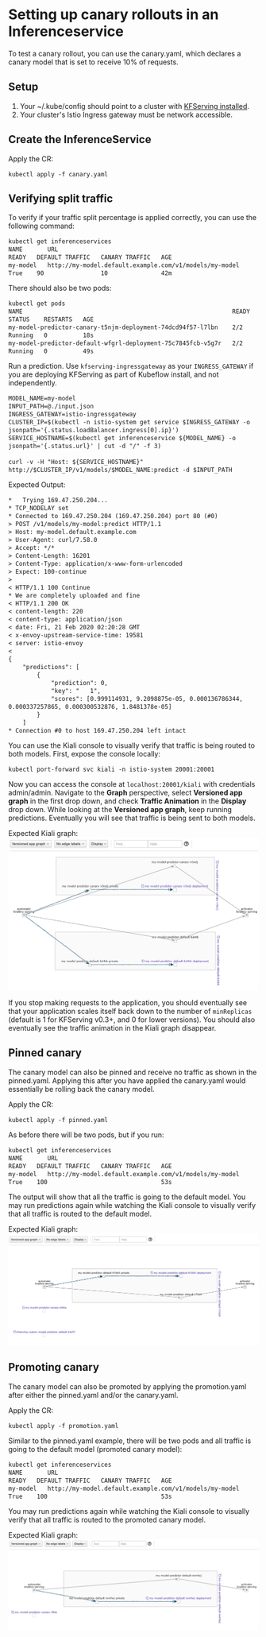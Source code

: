 # Setting up canary rollouts in an Inferenceservice
To test a canary rollout, you can use the canary.yaml, which declares a canary model that is set to receive 10% of requests.

## Setup
1. Your ~/.kube/config should point to a cluster with [KFServing installed](https://github.com/kubeflow/kfserving/blob/master/docs/DEVELOPER_GUIDE.md#deploy-kfserving).
2. Your cluster's Istio Ingress gateway must be network accessible.

## Create the InferenceService

Apply the CR:
```
kubectl apply -f canary.yaml 
```

## Verifying split traffic

To verify if your traffic split percentage is applied correctly, you can use the following command:

```
kubectl get inferenceservices
NAME       URL                                                      READY   DEFAULT TRAFFIC   CANARY TRAFFIC   AGE
my-model   http://my-model.default.example.com/v1/models/my-model   True    90                10               42m
```

There should also be two pods:
```
kubectl get pods
NAME                                                           READY   STATUS    RESTARTS   AGE
my-model-predictor-canary-t5njm-deployment-74dcd94f57-l7lbn    2/2     Running   0          18s
my-model-predictor-default-wfgrl-deployment-75c7845fcb-v5g7r   2/2     Running   0          49s
```

Run a prediction. Use `kfserving-ingressgateway` as your `INGRESS_GATEWAY` if you are deploying KFServing as part of Kubeflow install, and not independently.

```
MODEL_NAME=my-model
INPUT_PATH=@./input.json
INGRESS_GATEWAY=istio-ingressgateway
CLUSTER_IP=$(kubectl -n istio-system get service $INGRESS_GATEWAY -o jsonpath='{.status.loadBalancer.ingress[0].ip}')
SERVICE_HOSTNAME=$(kubectl get inferenceservice ${MODEL_NAME} -o jsonpath='{.status.url}' | cut -d "/" -f 3)

curl -v -H "Host: ${SERVICE_HOSTNAME}" http://$CLUSTER_IP/v1/models/$MODEL_NAME:predict -d $INPUT_PATH
```

Expected Output:
```
*   Trying 169.47.250.204...
* TCP_NODELAY set
* Connected to 169.47.250.204 (169.47.250.204) port 80 (#0)
> POST /v1/models/my-model:predict HTTP/1.1
> Host: my-model.default.example.com
> User-Agent: curl/7.58.0
> Accept: */*
> Content-Length: 16201
> Content-Type: application/x-www-form-urlencoded
> Expect: 100-continue
> 
< HTTP/1.1 100 Continue
* We are completely uploaded and fine
< HTTP/1.1 200 OK
< content-length: 220
< content-type: application/json
< date: Fri, 21 Feb 2020 02:20:28 GMT
< x-envoy-upstream-service-time: 19581
< server: istio-envoy
< 
{
    "predictions": [
        {
            "prediction": 0,
            "key": "   1",
            "scores": [0.999114931, 9.2098875e-05, 0.000136786344, 0.000337257865, 0.000300532876, 1.8481378e-05]
        }
    ]
* Connection #0 to host 169.47.250.204 left intact
```

You can use the Kiali console to visually verify that traffic is being routed to both models. First, expose the console locally:
```
kubectl port-forward svc kiali -n istio-system 20001:20001
```

Now you can access the console at `localhost:20001/kiali` with credentials admin/admin. Navigate to the **Graph** perspective, select **Versioned app graph** in the first drop down, and check **Traffic Animation** in the **Display** drop down. While looking at the **Versioned app graph**, keep running predictions. Eventually you will see that traffic is being sent to both models.

Expected Kiali graph:
![canary screenshot](screenshots/canary.png)

If you stop making requests to the application, you should eventually see that your application scales itself back down to the number of `minReplicas` (default is 1 for KFServing v0.3+, and 0 for lower versions). You should also eventually see the traffic animation in the Kiali graph disappear.

## Pinned canary
The canary model can also be pinned and receive no traffic as shown in the pinned.yaml. Applying this after you have applied the canary.yaml would essentially be rolling back the canary model.

Apply the CR:
```
kubectl apply -f pinned.yaml
```

As before there will be two pods, but if you run:
```
kubectl get inferenceservices
NAME       URL                                                      READY   DEFAULT TRAFFIC   CANARY TRAFFIC   AGE
my-model   http://my-model.default.example.com/v1/models/my-model   True    100                                53s
```

The output will show that all the traffic is going to the default model. You may run predictions again while watching the Kiali console to visually verify that all traffic is routed to the default model.

Expected Kiali graph:
![pinned screenshot](screenshots/pinned.png)

## Promoting canary
The canary model can also be promoted by applying the promotion.yaml after either the pinned.yaml and/or the canary.yaml.

Apply the CR:
```
kubectl apply -f promotion.yaml
```

Similar to the pinned.yaml example, there will be two pods and all traffic is going to the default model (promoted canary model):
```
kubectl get inferenceservices
NAME       URL                                                      READY   DEFAULT TRAFFIC   CANARY TRAFFIC   AGE
my-model   http://my-model.default.example.com/v1/models/my-model   True    100                                53s
```

You may run predictions again while watching the Kiali console to visually verify that all traffic is routed to the promoted canary model.

Expected Kiali graph:
![pinned screenshot](screenshots/promotion.png)
